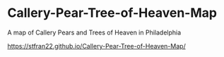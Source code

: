 # Callery-Pear-Tree-of-Heaven-Map
A map of Callery Pears and Trees of Heaven in Philadelphia

https://stfran22.github.io/Callery-Pear-Tree-of-Heaven-Map/
